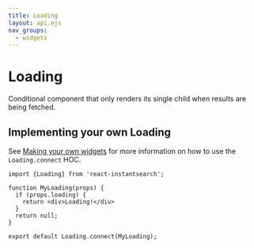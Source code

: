 ```yaml
---
title: Loading
layout: api.ejs
nav_groups:
  - widgets
---
```


# Loading

Conditional component that only renders its single child when results are being fetched.

## Implementing your own Loading

See [Making your own widgets](../Customization.md) for more information on how to use the `Loading.connect` HOC.

```
import {Loading} from 'react-instantsearch';

function MyLoading(props) {
  if (props.loading) {
    return <div>Loading!</div>
  }
  return null;
}

export default Loading.connect(MyLoading);
```
